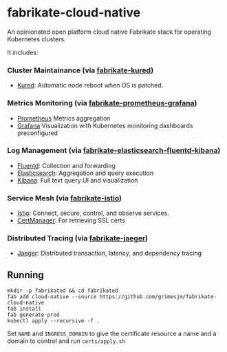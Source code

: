 # fabrikate-cloud-native

An opinionated open platform cloud native Fabrikate stack for operating Kubernetes clusters.

It includes:

### Cluster Maintainance (via [fabrikate-kured](https://github.com/timfpark/fabrikate-kured))
-   [Kured](https://github.com/weaveworks/kured): Automatic node reboot when OS is patched. 

### Metrics Monitoring (via [fabrikate-prometheus-grafana](https://github.com/timfpark/fabrikate-prometheus-grafana))
-   [Prometheus](https://prometheus.io/) Metrics aggregation
-   [Grafana](https://grafana.com/) Visualization with Kubernetes monitoring dashboards preconfigured

### Log Management (via [fabrikate-elasticsearch-fluentd-kibana](https://github.com/timfpark/fabrikate-elasticsearch-fluentd-kibana))
-   [Fluentd](https://www.fluentd.org/): Collection and forwarding
-   [Elasticsearch](https://www.elastic.co/): Aggregation and query execution
-   [Kibana](https://www.elastic.co/products/kibana): Full text query UI and visualization

### Service Mesh (via [fabrikate-istio](https://github.com/evanlouie/fabrikate-istio))
-   [Istio](https://istio.io/): Connect, secure, control, and observe services.
-   [CertManager](https://docs.cert-manager.io/en/latest/#): For retrieving SSL certs

### Distributed Tracing (via [fabrikate-jaeger](https://github.com/bnookala/fabrikate-jaeger))
-   [Jaeger](https://www.jaegertracing.io/): Distributed transaction, latency, and dependency tracing



## Running

```
mkdir -p fabrikated && cd fabrikated
fab add cloud-native --source https://github.com/grimesjm/fabrikate-cloud-native
fab install
fab generate prod
kubectl apply --recursive -f . 
```

Set `NAME` and `INGRESS_DOMAIN` to give the certificate resource a name and a domain to control and run `certs/apply.sh`